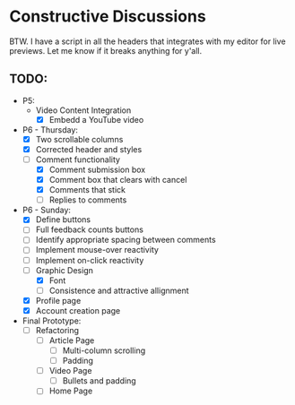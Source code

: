 # Constructive Discussions
BTW. I have a script in all the headers that integrates with my editor for live previews. Let me know if it breaks anything for y'all.

## TODO:
* P5:
    * Video Content Integration
        * [x] Embedd a YouTube video
* P6 - Thursday:
    * [x] Two scrollable columns
    * [x] Corrected header and styles
    * [ ] Comment functionality
        * [x] Comment submission box
        * [x] Comment box that clears with cancel
        * [x] Comments that stick
        * [ ] Replies to comments
* P6 - Sunday:
    * [x] Define buttons
    * [ ] Full feedback counts buttons
    * [ ] Identify appropriate spacing between comments
    * [ ] Implement mouse-over reactivity
    * [ ] Implement on-click reactivity
    * [ ] Graphic Design
        * [x] Font
        * [ ] Consistence and attractive allignment
    * [x] Profile page
    * [x] Account creation page
* Final Prototype:
    * [ ] Refactoring
        * [ ] Article Page
            * [ ] Multi-column scrolling
            * [ ] Padding
        * [ ] Video Page
            * [ ] Bullets and padding
        * [ ] Home Page
